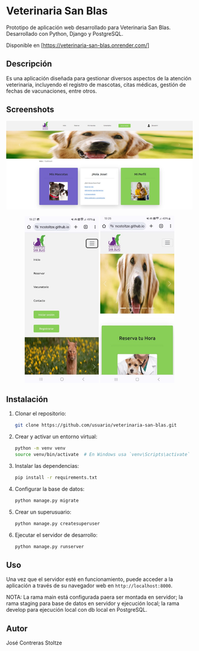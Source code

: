 # Veterinaria San Blas

Prototipo de aplicación web desarrollado para Veterinaria San Blas. Desarrollado con Python, Django y PostgreSQL.

Disponible en [https://veterinaria-san-blas.onrender.com/]

## Descripción

Es una aplicación diseñada para gestionar diversos aspectos de la atención veterinaria, incluyendo el registro de mascotas, citas médicas, gestión de fechas de vacunaciones, entre otros.

## Screenshots

![Captura de pantalla 1](screenshots/captura_1.jpg)
<p align="center">
    <img src="screenshots/captura_3.jpg" alt="Captura de pantalla 3" width="200"/>
    <img src="screenshots/captura_4.jpg" alt="Captura de pantalla 4" width="200"/>
</p>

## Instalación

1. Clonar el repositorio:

    ```sh
    git clone https://github.com/usuario/veterinaria-san-blas.git
    ```

2. Crear y activar un entorno virtual:

    ```sh
    python -m venv venv
    source venv/bin/activate  # En Windows usa `venv\Scripts\activate`
    ```

3. Instalar las dependencias:

    ```sh
    pip install -r requirements.txt
    ```

4. Configurar la base de datos:

    ```sh
    python manage.py migrate
    ```

5. Crear un superusuario:

    ```sh
    python manage.py createsuperuser
    ```

6. Ejecutar el servidor de desarrollo:

    ```sh
    python manage.py runserver
    ```

## Uso

Una vez que el servidor esté en funcionamiento, puede acceder a la aplicación a través de su navegador web en `http://localhost:8000`.

NOTA: La rama main está configurada paera ser montada en servidor; la rama staging para base de datos en servidor y ejecución local; la rama develop para ejecución local con db local en PostgreSQL.

## Autor

José Contreras Stoltze

